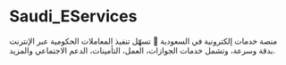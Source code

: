 # Saudi_EServices
منصة خدمات إلكترونية في السعودية 📲 تسهّل تنفيذ المعاملات الحكومية عبر الإنترنت بدقة وسرعة، وتشمل خدمات الجوازات، العمل، التأمينات، الدعم الاجتماعي والمزيد.
